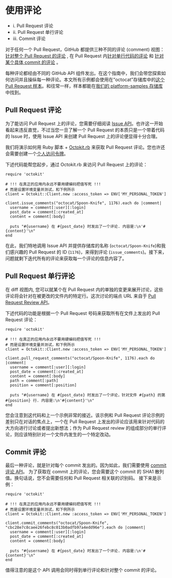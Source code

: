 # 使用评论 #

* i.	Pull Request 评论
* ii.	Pull Request 单行评论
* iii.	Commit 评论

对于任何一个 Pull Request，GitHub 都提供三种不同的评论 (comment) 视图：
[针对整个 Pull Request 的评论](https://github.com/octocat/Spoon-Knife/pull/1176#issuecomment-24114792) , 在 Pull Request 内[针对单行代码的评论](https://github.com/octocat/Spoon-Knife/pull/1176#discussion_r6252889) 和 [针对某个具体 commit 的评论](https://github.com/octocat/Spoon-Knife/commit/cbc28e7c8caee26febc8c013b0adfb97a4edd96e#commitcomment-4049848) 。

每种评论都经由不同的 GitHub API 组件发出。在这个指南中，我们会带您探索如何访问并且操纵每一种评论。本文所有示例都会使用在“octocat”存储库中的[这个 Pull Request 样本](https://github.com/octocat/Spoon-Knife/pull/1176)。和往常一样，样本都能在[我们的 platform-samples 存储库](https://github.com/github/platform-samples/tree/master/api/ruby/working-with-comments)中找到。

## Pull Request 评论 ##

为了能访问 Pull Request 上的评论，您需要仔细阅读 [Issue API](https://developer.github.com/v3/issues/comments/)。也许这一开始看起来违反直觉，不过当您一旦了解一个 Pull Request 的本质只是一个带着代码的 Issue 时，使用 Issue API 来创建 Pull Request 上的评论便显得十分合理。

我们将演示如何用 Ruby 脚本 + [Octokit.rb](https://github.com/octokit/octokit.rb) 来获取 Pull Request 评论。您也许还会需要创建一个[个人访问令牌](https://help.github.com/articles/creating-an-access-token-for-command-line-use)。

下述代码能帮您起步，通过 Octokit.rb 来访问 Pull Request 上的评论：
	
	require 'octokit'
	
	# !!! 在真正的应用内永远不要用硬编码把值写死 !!!
	# 而是设置环境变量并测试，和下例所示
	client = Octokit::Client.new :access_token => ENV['MY_PERSONAL_TOKEN']
	
	client.issue_comments("octocat/Spoon-Knife", 1176).each do |comment|
	  username = comment[:user][:login]
	  post_date = comment[:created_at]
	  content = comment[:body]
	
	  puts "#{username} 在 #{post_date} 时发出了一个评论. 内容是:\n'#{content}'\n"
	end

在此，我们特地调用 Issue API 并提供存储库的名称 (`octocat/Spoon-Knife`)和我们感兴趣的 Pull Request 的 ID (`1176`)，来得到评论 (`issue_comments`)。接下来，问题就剩下迭代所有的评论来获取每一个评论的信息内容了。

## Pull Request 单行评论 ##

在 diff 视图内, 您可以就某个在 Pull Request 内的单独的变更来展开讨论，这些评论将会针对在被更改的文件内的特定行。这次讨论的端点  URL 来自于 [Pull Request Review API](https://developer.github.com/v3/pulls/comments/)。

下述代码的功能是根据一个 Pull Request 号码来获取所有在文件上发出的 Pull Request 评论：

	require 'octokit'
	
	# !!! 在真正的应用内永远不要用硬编码把值写死 !!!
	# 而是设置环境变量并测试，和下例所示
	client = Octokit::Client.new :access_token => ENV['MY_PERSONAL_TOKEN']
	
	client.pull_request_comments("octocat/Spoon-Knife", 1176).each do |comment|
	  username = comment[:user][:login]
	  post_date = comment[:created_at]
	  content = comment[:body]
	  path = comment[:path]
	  position = comment[:position]
	
	  puts "#{username} 在 #{post_date} 时发出了一个评论，针对文件 #{path} 的第 #{position} 行. 内容是:\n'#{content}'\n"
	end


您会注意到这代码和上一个示例非常的接近。该示例和 Pull Request 评论示例的差别只在对话的焦点上，一个在 Pull Request 上发出的评论应该用来针对代码的大方向进行讨论或者提出新想法；作为 Pull Request review 的组成部分的单行评论，则应该特别针对一个文件内发生的一个特定改动。 


## Commit 评论 ##

最后一种评论，就是针对每个 commit 发出的。因为如此，我们需要使用 [commit 评论 API](https://developer.github.com/v3/repos/comments/#get-a-single-commit-comment)。
为了获取在 commit 上的评论，您会需要这个 commit 的 SHA1 散列值。换句话说，您不会需要任何和 Pull Request 相关联的识别码。
接下来是示例：

	require 'octokit'
	
	# !!! 在真正的应用内永远不要用硬编码把值写死 !!!
	# 而是设置环境变量并测试，和下例所示
	client = Octokit::Client.new :access_token => ENV['MY_PERSONAL_TOKEN']
	
	client.commit_comments("octocat/Spoon-Knife", "cbc28e7c8caee26febc8c013b0adfb97a4edd96e").each do |comment|
	  username = comment[:user][:login]
	  post_date = comment[:created_at]
	  content = comment[:body]
	
	  puts "#{username} 在 #{post_date} 时发出了一个评论. 内容是:\n'#{content}'\n"
	end

值得注意的是这个 API 调用会同时得到单行评论和针对整个 commit 的评论。